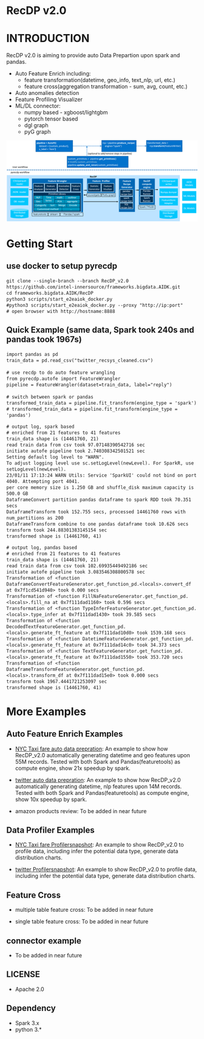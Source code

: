 # RecDP v2.0

# INTRODUCTION
RecDP v2.0 is aiming to provide auto Data Prepartion upon spark and pandas.
* Auto Feature Enrich including:
    * feature transformation(datetime, geo_info, text_nlp, url, etc.)
    * feature cross(aggregation transformation - sum, avg, count, etc.)
* Auto anomalies detection
* Feature Profiling Visualizer
* ML/DL connector:
    * numpy based - xgboost/lightgbm
    * pytorch tensor based
    * dgl graph
    * pyG graph

![RecDP v2.0 Overview](resources/recdp_20_overview.png)

# Getting Start
## use docker to setup pyrecdp
```
git clone --single-branch --branch RecDP_v2.0 https://github.com/intel-innersource/frameworks.bigdata.AIDK.git
cd frameworks.bigdata.AIDK/RecDP
python3 scripts/start_e2eaiok_docker.py
#python3 scripts/start_e2eaiok_docker.py --proxy "http://ip:port"
# open browser with http://hostname:8888
```

## Quick Example (same data, Spark took 240s and pandas took 1967s)
```
import pandas as pd
train_data = pd.read_csv("twitter_recsys_cleaned.csv")

# use recdp to do auto feature wrangling
from pyrecdp.autofe import FeatureWrangler
pipeline = FeatureWrangler(dataset=train_data, label="reply")

# switch between spark or pandas
transformed_train_data = pipeline.fit_transform(engine_type = 'spark')
# transformed_train_data = pipeline.fit_transform(engine_type = 'pandas')
```
```
# output log, spark based
# enriched from 21 features to 41 features
train_data shape is (14461760, 21)
read train data from csv took 97.07148390542716 sec
initiate autofe pipeline took 2.740308342501521 sec
Setting default log level to "WARN".
To adjust logging level use sc.setLogLevel(newLevel). For SparkR, use setLogLevel(newLevel).
23/01/11 17:13:24 WARN Utils: Service 'SparkUI' could not bind on port 4040. Attempting port 4041.
per core memory size is 1.250 GB and shuffle_disk maximum capacity is 500.0 GB                                                                               
DataframeConvert partition pandas dataframe to spark RDD took 70.351 secs
DataframeTransform took 152.755 secs, processed 14461760 rows with num_partitions as 200
DataframeTransform combine to one pandas dataframe took 10.626 secs
transform took 244.88301383145154 sec
transformed shape is (14461760, 41)
```
```
# output log, pandas based
# enriched from 21 features to 41 features
train_data shape is (14461760, 21)
read train data from csv took 102.69935449492186 sec
initiate autofe pipeline took 3.083546308800578 sec
Transformation of <function DataframeConvertFeatureGenerator.get_function_pd.<locals>.convert_df at 0x7f1cd541d940> took 0.000 secs
Transformation of <function FillNaFeatureGenerator.get_function_pd.<locals>.fill_na at 0x7f111dad1160> took 0.596 secs
Transformation of <function TypeInferFeatureGenerator.get_function_pd.<locals>.type_infer at 0x7f111dad1430> took 39.585 secs
Transformation of <function DecodedTextFeatureGenerator.get_function_pd.<locals>.generate_ft_feature at 0x7f111dad10d0> took 1539.168 secs
Transformation of <function DatetimeFeatureGenerator.get_function_pd.<locals>.generate_ft_feature at 0x7f111dad14c0> took 34.373 secs
Transformation of <function TextFeatureGenerator.get_function_pd.<locals>.generate_ft_feature at 0x7f111dad1550> took 353.720 secs
Transformation of <function DataframeTransformFeatureGenerator.get_function_pd.<locals>.transform_df at 0x7f111dad15e0> took 0.000 secs
transform took 1967.4441721253097 sec
transformed shape is (14461760, 41)
```

# More Examples
## Auto Feature Enrich Examples
* [NYC Taxi fare auto data prepration](examples/notebooks/autofe/FeatureWrangler.ipynb): An example to show how RecDP_v2.0 automatically generating datetime and geo features upon 55M records. Tested with both Spark and Pandas(featuretools) as compute engine, show 21x speedup by spark.

* [twitter auto data prepration](examples/notebooks/autofe/FeatureWrangler-recsys.ipynb): An example to show how RecDP_v2.0 automatically generating datetime, nlp features upon 14M records. Tested with both Spark and Pandas(featuretools) as compute engine, show 10x speedup by spark.

* amazon products review: To be added in near future

## Data Profiler Examples
* [NYC Taxi fare Profiler](examples/notebooks/autofe/FeatureProfiler.ipynb)[snapshot](resources/FeatureProfiler_NYC.png): An example to show RecDP_v2.0 to profile data, including infer the potential data type, generate data distribution charts.

* [twitter Profiler](examples/notebooks/autofe/FeatureProfiler_recsys.ipynb)[snapshot](resources/FeatureProfiler_recsys.png): An example to show RecDP_v2.0 to profile data, including infer the potential data type, generate data distribution charts.

## Feature Cross

* multiple table feature cross: To be added in near future

* single table feature cross: To be added in near future

## connector example

* To be added in near future

## LICENSE
* Apache 2.0

## Dependency
* Spark 3.x
* python 3.*
